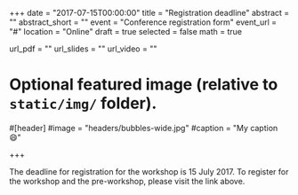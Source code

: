 +++
date = "2017-07-15T00:00:00"
title = "Registration deadline"
abstract = ""
abstract_short = ""
event = "Conference registration form"
event_url = "#"
location = "Online"
draft = true
selected = false
math = true

url_pdf = ""
url_slides = ""
url_video = ""

# Optional featured image (relative to `static/img/` folder).
#[header]
#image = "headers/bubbles-wide.jpg"
#caption = "My caption :smile:"

+++

The deadline for registration for the workshop is 15 July 2017. To
register for the workshop and the pre-workshop, please visit the link above. 
